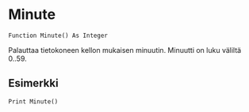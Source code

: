 <!--time-->
Minute
======

```eppabasic
Function Minute() As Integer
```

Palauttaa tietokoneen kellon mukaisen minuutin.
Minuutti on luku väliltä 0..59.

Esimerkki
---------
```eppabasic
Print Minute()
```
